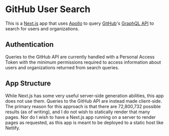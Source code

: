 # GitHub User Search

This is a [Next.js](https://nextjs.org) app that uses [Apollo](https://www.apollographql.com) to query [GitHub](https://github.com)'s [GraphQL API](https://docs.github.com/en/graphql/overview/explorer) to search for users and organizations.

## Authentication

Queries to the GitHub API are currently handled with a Personal Access Token with the minimum permissions required to access information about users and organizations returned from search queries.

## App Structure

While Next.js has some very useful server-side generation abilities, this app does not use them. Queries to the GitHub API are instead made client-side. The primary reason for this approach is that there are 72,800,732 possible results (as of writing), and I do not wish to statically render that many pages. Nor do I wish to have a Next.js app running on a server to render pages as requested, as this app is meant to be deployed to a static host like Netlify.